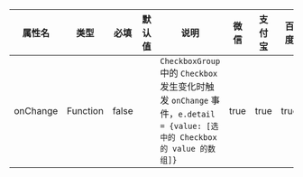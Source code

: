| 属性名 | 类型 | 必填 | 默认值 | 说明 | 微信 | 支付宝 | 百度 | 快应用 |
| --- | --- | --- | --- | --- | --- | --- | --- | --- |
| onChange | Function | false | | `CheckboxGroup` 中的 `Checkbox` 发生变化时触发 `onChange` 事件，`e.detail = {value: [选中的 Checkbox 的 value 的数组]}` | true | true | true | true |
